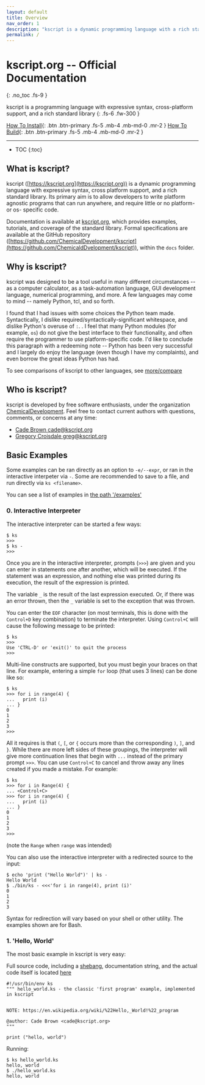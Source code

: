 ```yaml
---
layout: default
title: Overview
nav_order: 1
description: "kscript is a dynamic programming language with a rich standard library, well suited to solve all sorts of problems"
permalink: /
---
```



# kscript.org -- Official Documentation
{: .no_toc .fs-9 }

kscript is a programming language with expressive syntax, cross-platform support, and a rich standard library
{: .fs-6 .fw-300 }

[How To Install](/install){: .btn .btn-primary .fs-5 .mb-4 .mb-md-0 .mr-2 } [How To Build](/build){: .btn .btn-primary .fs-5 .mb-4 .mb-md-0 .mr-2 }

---


 * TOC
{:toc}



## What is kscript?

kscript ([https://kscript.org](https://kscript.org)) is a dynamic programming language with expressive syntax, cross platform support, and a rich standard library. Its primary aim is to allow developers to write platform agnostic programs that can run anywhere, and require little or no platform- or os- specific code.

Documentation is available at [kscript.org](https://kscript.org), which provides examples, tutorials, and coverage of the standard library. Formal specifications are available at the GitHub repository ([https://github.com/ChemicalDevelopment/kscript](https://github.com/ChemicaldDvelopment/kscript)), within the `docs` folder.


## Why is kscript?

kscript was designed to be a tool useful in many different circumstances -- as a computer calculator, as a task-automation language, GUI development language, numerical programming, and more. A few languages may come to mind -- namely Python, tcl, and so forth.

I found that I had issues with some choices the Python team made. Syntactically, I dislike required/syntactically-significant whitespace, and dislike Python's overuse of `:`. . I feel that many Python modules (for example, `os`) do not give the best interface to their functionality, and often require the programmer to use platform-specific code. I'd like to conclude this paragraph with a redeeming note -- Python has been very successful and I largely do enjoy the language (even though I have my complaints), and even borrow the great ideas Python has had.

To see comparisons of kscript to other languages, see [more/compare](/more/compare)

## Who is kscript?

kscript is developed by free software enthusiasts, under the organization [ChemicalDevelopment](https://chemicaldevelopment.us). Feel free to contact current authors with questions, comments, or concerns at any time:

  * [Cade Brown <cade@kscript.org>](mailto:cade@kscript.org)
  * [Gregory Croisdale <greg@kscript.org>](mailto:greg@kscript.org)


## Basic Examples

Some examples can be ran directly as an option to `-e/--expr`, or ran in the interactive interpeter via `-`. Some are recommended to save to a file, and run directly via `ks <filename>`.

You can see a list of examples in [the path '/examples'](https://github.com/ChemicalDevelopment/kscript/tree/master/examples)

### 0. Interactive Interpreter

The interactive interpreter can be started a few ways:

```shell
$ ks
>>>
$ ks -
>>>
```

Once you are in the interactive interpreter, prompts (`>>>`) are given and you can enter in statements one after another, which will be executed. If the statement was an expression, and nothing else was printed during its execution, the result of the expression is printed. 

The variable `_` is the result of the last expression executed. Or, if there was an error thrown, then the `_` variable is set to the exception that was thrown.

You can enter the `EOF` character (on most terminals, this is done with the `Control+D` key combination) to terminate the interpreter. Using `Control+C` will cause the following message to be printed:

```shell
$ ks
>>> 
Use 'CTRL-D' or 'exit()' to quit the process
>>>
```

Multi-line constructs are supported, but you must begin your braces on that line. For example, entering a simple `for` loop (that uses 3 lines) can be done like so:

```shell
$ ks
>>> for i in range(4) {
...   print (i)
... }
0
1
2
3
>>>
```

All it requires is that `(`, `[`, or `{` occurs more than the corresponding `)`, `]`, and `}`. While there are more left sides of these groupings, the interpreter will give more continuation lines that begin with `...` instead of the primary prompt `>>>`. You can use `Control+C` to cancel and throw away any lines created if you made a mistake. For example:


```shell
$ ks
>>> for i in Range(4) {
... <Control+C>
>>> for i in range(4) {
...   print (i)
... }
0
1
2
3
>>>
```

(note the `Range` when `range` was intended)


You can also use the interactive interpreter with a redirected source to the input:


```shell
$ echo 'print ("Hello World")' | ks -
Hello World
$ ./bin/ks - <<<'for i in range(4), print (i)'
0
1
2
3
```

Syntax for redirection will vary based on your shell or other utility. The examples shown are for Bash.


### 1. 'Hello, World'

The most basic example in kscript is very easy:

Full source code, including a [shebang](https://en.wikipedia.org/wiki/Shebang_(Unix)), documentation string, and the actual code itself is located [here](https://github.com/ChemicalDevelopment/kscript/blob/master/examples/hello_world.ks)

```ks
#!/usr/bin/env ks
""" hello_world.ks - the classic 'first program' example, implemented in kscript


NOTE: https://en.wikipedia.org/wiki/%22Hello,_World!%22_program

@author: Cade Brown <cade@kscript.org>
"""

print ("hello, world")
```

Running:

```shell
$ ks hello_world.ks
hello, world
$ ./hello_world.ks
hello, world
```


